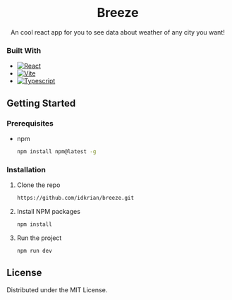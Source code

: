 
<br />
<div align="center">

  <h1 align="center">Breeze</h1>

  <p align="center">
    An cool react app for you to see data about weather of any city you want!
</div>

### Built With

* [![React][React.js]][React-url]
* [![Vite][Vite]][Vite-url]
* [![Typescript][Typescript]][Typescript-url]

<!-- GETTING STARTED -->
## Getting Started
### Prerequisites

* npm
  ```sh
  npm install npm@latest -g
  ```

### Installation

1. Clone the repo
   ```sh
   https://github.com/idkrian/breeze.git
   ```
2. Install NPM packages
   ```sh
   npm install
   ```
2. Run the project
   ```sh
   npm run dev
   ```
<!-- USAGE EXAMPLES -->

<!-- LICENSE -->
## License

Distributed under the MIT License.


<!-- MARKDOWN LINKS & IMAGES -->
<!-- https://www.markdownguide.org/basic-syntax/#reference-style-links -->
[contributors-shield]: https://img.shields.io/github/contributors/othneildrew/Best-README-Template.svg?style=for-the-badge
[contributors-url]: https://github.com/othneildrew/Best-README-Template/graphs/contributors
[forks-shield]: https://img.shields.io/github/forks/othneildrew/Best-README-Template.svg?style=for-the-badge
[forks-url]: https://github.com/othneildrew/Best-README-Template/network/members
[stars-shield]: https://img.shields.io/github/stars/othneildrew/Best-README-Template.svg?style=for-the-badge
[stars-url]: https://github.com/othneildrew/Best-README-Template/stargazers
[issues-shield]: https://img.shields.io/github/issues/othneildrew/Best-README-Template.svg?style=for-the-badge
[issues-url]: https://github.com/othneildrew/Best-README-Template/issues
[license-shield]: https://img.shields.io/github/license/othneildrew/Best-README-Template.svg?style=for-the-badge
[license-url]: https://github.com/othneildrew/Best-README-Template/blob/master/LICENSE.txt
[linkedin-shield]: https://img.shields.io/badge/-LinkedIn-black.svg?style=for-the-badge&logo=linkedin&colorB=555
[linkedin-url]: https://linkedin.com/in/othneildrew
[product-screenshot]: images/screenshot.png
[React.js]: https://img.shields.io/badge/React-20232A?style=for-the-badge&logo=react&logoColor=61DAFB
[React-url]: https://reactjs.org/
[Typescript]: https://img.shields.io/badge/typescript-grey?style=for-the-badge&logo=typescript
[Typescript-url]: [https://javascript.com](https://www.typescriptlang.org/)
[Vite]: https://img.shields.io/badge/vite-grey?style=for-the-badge&logo=vite&color=%231b1b1f
[Vite-url]: https://vitejs.dev/

